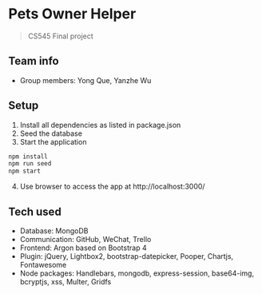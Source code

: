 # Pets Owner Helper
> CS545 Final project

## Team info
- Group members: Yong Que, Yanzhe Wu

## Setup
1. Install all dependencies as listed in package.json
2. Seed the database 
3. Start the application
```javascript
npm install
npm run seed
npm start
```
4. Use browser to access the app at http://localhost:3000/

## Tech used
- Database: MongoDB
- Communication: GitHub, WeChat, Trello
- Frontend: Argon based on Bootstrap 4
- Plugin: jQuery, Lightbox2, bootstrap-datepicker, Pooper, Chartjs, Fontawesome
- Node packages: Handlebars, mongodb, express-session, base64-img, bcryptjs, xss, Multer, Gridfs

